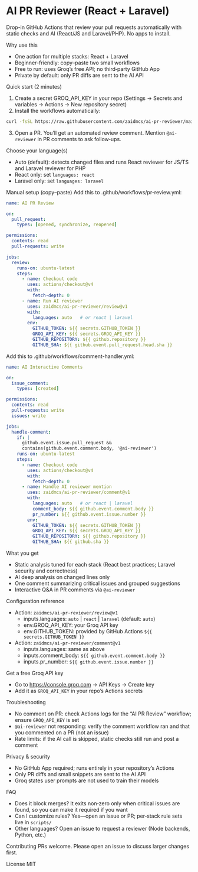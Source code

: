 # AI PR Reviewer (React + Laravel)

Drop-in GitHub Actions that review your pull requests automatically with static checks and AI (React/JS and Laravel/PHP). No apps to install.

Why use this
- One action for multiple stacks: React + Laravel
- Beginner-friendly: copy–paste two small workflows
- Free to run: uses Groq’s free API; no third‑party GitHub App
- Private by default: only PR diffs are sent to the AI API

Quick start (2 minutes)
1) Create a secret GROQ_API_KEY in your repo (Settings → Secrets and variables → Actions → New repository secret)
2) Install the workflows automatically:

```bash path=null start=null
curl -fsSL https://raw.githubusercontent.com/zaidmcs/ai-pr-reviewer/main/install.sh | bash -s -- zaidmcs/ai-pr-reviewer auto
```

3) Open a PR. You’ll get an automated review comment. Mention `@ai-reviewer` in PR comments to ask follow‑ups.

Choose your language(s)
- Auto (default): detects changed files and runs React reviewer for JS/TS and Laravel reviewer for PHP
- React only: set `languages: react`
- Laravel only: set `languages: laravel`

Manual setup (copy–paste)
Add this to .github/workflows/pr-review.yml:

```yaml path=null start=null
name: AI PR Review

on:
  pull_request:
    types: [opened, synchronize, reopened]

permissions:
  contents: read
  pull-requests: write

jobs:
  review:
    runs-on: ubuntu-latest
    steps:
      - name: Checkout code
        uses: actions/checkout@v4
        with:
          fetch-depth: 0
      - name: Run AI reviewer
        uses: zaidmcs/ai-pr-reviewer/review@v1
        with:
          languages: auto   # or react | laravel
        env:
          GITHUB_TOKEN: ${{ secrets.GITHUB_TOKEN }}
          GROQ_API_KEY: ${{ secrets.GROQ_API_KEY }}
          GITHUB_REPOSITORY: ${{ github.repository }}
          GITHUB_SHA: ${{ github.event.pull_request.head.sha }}
```

Add this to .github/workflows/comment-handler.yml:

```yaml path=null start=null
name: AI Interactive Comments

on:
  issue_comment:
    types: [created]

permissions:
  contents: read
  pull-requests: write
  issues: write

jobs:
  handle-comment:
    if: |
      github.event.issue.pull_request &&
      contains(github.event.comment.body, '@ai-reviewer')
    runs-on: ubuntu-latest
    steps:
      - name: Checkout code
        uses: actions/checkout@v4
        with:
          fetch-depth: 0
      - name: Handle AI reviewer mention
        uses: zaidmcs/ai-pr-reviewer/comment@v1
        with:
          languages: auto   # or react | laravel
          comment_body: ${{ github.event.comment.body }}
          pr_number: ${{ github.event.issue.number }}
        env:
          GITHUB_TOKEN: ${{ secrets.GITHUB_TOKEN }}
          GROQ_API_KEY: ${{ secrets.GROQ_API_KEY }}
          GITHUB_REPOSITORY: ${{ github.repository }}
          GITHUB_SHA: ${{ github.sha }}
```

What you get
- Static analysis tuned for each stack (React best practices; Laravel security and correctness)
- AI deep analysis on changed lines only
- One comment summarizing critical issues and grouped suggestions
- Interactive Q&A in PR comments via `@ai-reviewer`

Configuration reference
- Action: `zaidmcs/ai-pr-reviewer/review@v1`
  - inputs.languages: `auto` | `react` | `laravel` (default: `auto`)
  - env.GROQ_API_KEY: your Groq API key
  - env.GITHUB_TOKEN: provided by GitHub Actions `${{ secrets.GITHUB_TOKEN }}`
- Action: `zaidmcs/ai-pr-reviewer/comment@v1`
  - inputs.languages: same as above
  - inputs.comment_body: `${{ github.event.comment.body }}`
  - inputs.pr_number: `${{ github.event.issue.number }}`

Get a free Groq API key
- Go to https://console.groq.com → API Keys → Create key
- Add it as `GROQ_API_KEY` in your repo’s Actions secrets

Troubleshooting
- No comment on PR: check Actions logs for the “AI PR Review” workflow; ensure `GROQ_API_KEY` is set
- `@ai-reviewer` not responding: verify the comment workflow ran and that you commented on a PR (not an issue)
- Rate limits: if the AI call is skipped, static checks still run and post a comment

Privacy & security
- No GitHub App required; runs entirely in your repository’s Actions
- Only PR diffs and small snippets are sent to the AI API
- Groq states user prompts are not used to train their models

FAQ
- Does it block merges? It exits non‑zero only when critical issues are found, so you can make it required if you want
- Can I customize rules? Yes—open an issue or PR; per‑stack rule sets live in `scripts/`
- Other languages? Open an issue to request a reviewer (Node backends, Python, etc.)

Contributing
PRs welcome. Please open an issue to discuss larger changes first.

License
MIT
